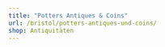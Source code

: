 ```yaml
---
title: "Potters Antiques & Coins"
url: /bristol/potters-antiques-und-coins/
shop: Antiquitäten
---
```

